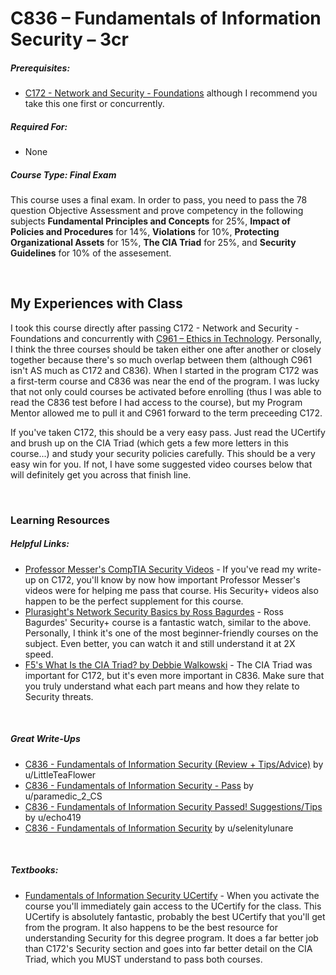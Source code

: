 # C836 – Fundamentals of Information Security – 3cr
<h5>Prerequisites:</h5>
<ul>
<li><a href="https://github.com/Krautpaddy/myBSCS-Classes-Notes/blob/main/C172.md">C172 - Network and Security - Foundations</a> although I recommend you take this one first or concurrently.</li>
</ul>

<h5>Required For:</h5>
<ul>
<li>None</li>
</ul>

<h5><b>Course Type:</b> Final Exam</h5>
<p>This course uses a final exam. In order to pass, you need to pass the 78 question Objective Assessment and prove competency in the following subjects <b>Fundamental Principles and Concepts</b> for 25%, <b>Impact of Policies and Procedures</b> for 14%, <b>Violations</b> for 10%, <b>Protecting Organizational Assets</b> for 15%, <b>The CIA Triad</b> for 25%, and <b>Security Guidelines</b> for 10% of the assesement.</p> 

<br />

<h2>My Experiences with Class</h2>
<p>I took this course directly after passing C172 - Network and Security - Foundations and concurrently with <a href="https://github.com/Krautpaddy/myBSCS-Classes-Notes/blob/main/C961.md">C961 – Ethics in Technology</a>. Personally, I think the three courses should be taken either one after another or closely together because there's so much overlap between them (although C961 isn't AS much as C172 and C836). When I started in the program C172 was a first-term course and C836 was near the end of the program. I was lucky that not only could courses be activated before enrolling (thus I was able to read the C836 test before I had access to the course), but my Program Mentor allowed me to pull it and C961 forward to the term preceeding C172.</p>
<p>If you've taken C172, this should be a very easy pass. Just read the UCertify and brush up on the CIA Triad (which gets a few more letters in this course...) and study your security policies carefully. This should be a very easy win for you. If not, I have some suggested video courses below that will definitely get you across that finish line.</p>

<br />

<h3>Learning Resources</h3>

<h5>Helpful Links:</h5>
<ul>
  <li><a href="https://www.youtube.com/c/professormesser/videos">Professor Messer's CompTIA Security Videos</a> - If you've read my write-up on C172, you'll know by now how important Professor Messer's videos were for helping me pass that course. His Security+ videos also happen to be the perfect supplement for this course.</li>  
  <li><a href="https://app.pluralsight.com/library/courses/network-security-fundamentals/table-of-contents">Plurasight's Network Security Basics by Ross Bagurdes</a> - Ross Bagurdes' Security+ course is a fantastic watch, similar to the above. Personally, I think it's one of the most beginner-friendly courses on the subject. Even better, you can watch it and still understand it at 2X speed.</li>  
  <li><a href="https://www.f5.com/labs/articles/education/what-is-the-cia-triad">F5's What Is the CIA Triad? by Debbie Walkowski</a> - The CIA Triad was important for C172, but it's even more important in C836. Make sure that you truly understand what each part means and how they relate to Security threats.</li>
</ul>

<br />

<h5>Great Write-Ups</h5>
<ul>
  <li><a href="https://www.reddit.com/r/WGU_CompSci/comments/e78hee/c836_fundamentals_of_information_security_review/">C836 - Fundamentals of Information Security (Review + Tips/Advice)</a> by u/LittleTeaFlower</li>
  <li><a href="https://www.reddit.com/r/WGU_CompSci/comments/i8pz69/c836_fundamentals_of_information_security_pass/">C836 - Fundamentals of Information Security - Pass</a> by u/paramedic_2_CS</li>
  <li><a href="https://www.reddit.com/r/WGU_CompSci/comments/ioagto/c836_fundamentals_of_information_security_passed/">C836 - Fundamentals of Information Security Passed! Suggestions/Tips</a> by u/echo419</li>
  <li><a href="https://www.reddit.com/r/WGU_CompSci/comments/9lkehy/c836_fundamentals_of_information_security/">C836 - Fundamentals of Information Security</a> by u/selenitylunare</li>
</ul>

<br />

<h5>Textbooks:</h5>
<ul>
  <li><a href="https://lrps.wgu.edu/provision/114581836">Fundamentals of Information Security UCertify</a> - When you activate the course you'll immediately gain access to the UCertify for the class. This UCertify is absolutely fantastic, probably the best UCertify that you'll get from the program. It also happens to be the best resource for understanding Security for this degree program. It does a far better job than C172's Security section and goes into far better detail on the CIA Triad, which you MUST understand to pass both courses.</li>
</ul>
